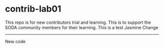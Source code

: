 # contrib-lab01
This repo is for new contributors trial and learning. This is to support the SODA community members for their learning.
This is a test Jasmine
Change


-------------------------------------

New code